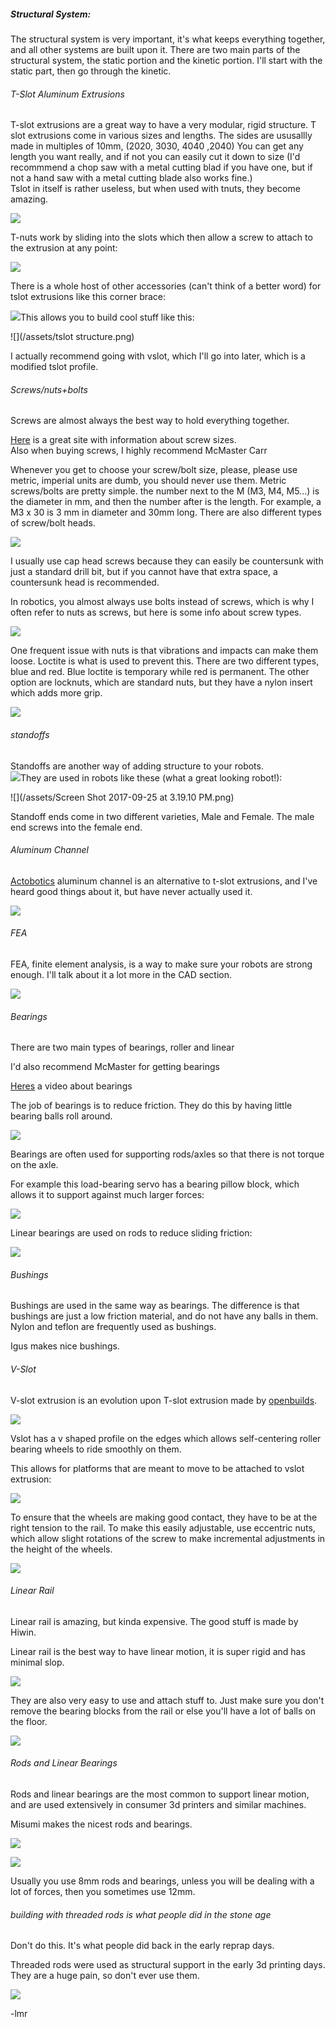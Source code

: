 ##### Structural System:

The structural system is very important, it's what keeps everything together, and all other systems are built upon it. There are two main parts of the structural system, the static portion and the kinetic portion. I'll start with the static part, then go through the kinetic.

###### T-Slot Aluminum Extrusions

T-slot extrusions are a great way to have a very modular, rigid structure. T slot extrusions come in various sizes and lengths. The sides are ususallly made in multiples of 10mm, \(2020, 3030, 4040 ,2040\) You can get any length you want really, and if not you can easily cut it down to size \(I'd recommmend a chop saw with a metal cutting  blad if you have one, but if not a hand saw with a metal cutting blade also works fine.\)  
Tslot in itself is rather useless, but when used with tnuts, they become amazing.

![](/assets/4040.png)

T-nuts work by sliding into the slots which then allow a screw to attach to the extrusion at any point:

![](/assets/tnuts.png)

There is a whole host of other accessories \(can't think of a better word\) for tslot extrusions like this corner brace:

![](/assets/tslotanglebrace.png)This allows you to build cool stuff like this:

![](/assets/tslot structure.png)

I actually recommend going with vslot, which I'll go into later, which is a modified tslot profile.

###### Screws/nuts+bolts

Screws are almost always the best way to hold everything together.

[Here](http://www.metrication.com/engineering/fastener.html) is a great site with information about screw sizes.  
Also when buying screws, I highly recommend McMaster Carr

Whenever you get to choose your screw/bolt size, please, please use metric, imperial units are dumb, you should never use them. Metric screws/bolts are pretty simple. the number next to the M \(M3, M4, M5...\) is the diameter in mm, and then the number after is the length. For example, a M3 x 30 is 3 mm in diameter and 30mm long. There are also different types of screw/bolt heads.

![](/assets/boltheadtypes.png)

I usually use cap head screws because they can easily be countersunk with just a standard drill bit, but if you cannot have that extra space, a countersunk head is recommended.

In robotics, you almost always use bolts instead of screws, which is why I often refer to nuts as screws, but here is some info about screw types.

![](/assets/screwtypes.png)

One frequent issue with nuts is that vibrations and impacts can make them loose. Loctite is what is used to prevent this. There are two different types, blue and red. Blue loctite is temporary while red is permanent. The other option are locknuts, which are standard nuts, but they have a nylon insert which adds more grip.

![](/assets/locknut.png)

###### standoffs

Standoffs are another way of adding structure to your robots.  
![](/assets/standoffs.png)They are used in robots like these \(what a great looking robot!\):

![](/assets/Screen Shot 2017-09-25 at 3.19.10 PM.png)

Standoff ends come in two different varieties, Male and Female. The male end screws into the female end.

###### Aluminum Channel

[Actobotics](https://www.servocity.com/structural-components/channel/standard-channel) aluminum channel is an alternative to t-slot extrusions, and I've heard good things about it, but have never actually used it.

![](/assets/actoboticschannel.png)

###### FEA

FEA, finite element analysis, is a way to make sure your robots are strong enough. I'll talk about it a lot more in the CAD section.

![](/assets/fea.png)

###### Bearings

There are two main types of bearings, roller and linear

I'd also recommend McMaster for getting bearings

[Heres](https://www.youtube.com/watch?v=5Dkruh8NO9E) a video about bearings

The job of bearings is to reduce friction. They do this by having little bearing balls roll around.

![](/assets/rollerbearingcutaway.png)

Bearings are often used for supporting rods/axles so that there is not torque on the axle.

For example this load-bearing servo has a bearing pillow block, which allows it to support against much larger forces:

![](/assets/pillowblock.png)

Linear bearings are used on rods to reduce sliding friction:

![](/assets/linearbearing.png)

###### Bushings

Bushings are used in the same way as bearings. The difference is that bushings are just a low friction material, and do not have any balls in them. Nylon and teflon are frequently used as bushings.

Igus makes nice bushings.

###### V-Slot

V-slot extrusion is an evolution upon T-slot extrusion made by [openbuilds](http://openbuildspartstore.com/).

![](/assets/vslot.png)

Vslot has a v shaped profile on the edges which allows self-centering roller bearing wheels to ride smoothly on them.

This allows for platforms that are meant to move to be attached to vslot extrusion:

![](/assets/vslot2.png)

To ensure that the wheels are making good contact, they have to be at the right tension to the rail. To make this easily adjustable, use eccentric nuts, which allow slight rotations of the screw to make incremental adjustments in the height of the wheels.

![](/assets/eccentricnuts.png)

###### Linear Rail

Linear rail is amazing, but kinda expensive. The good stuff is made by Hiwin.

Linear rail is the best way to have linear motion, it is super rigid and has minimal slop.

![](/assets/linearrails.png)

They are also very easy to use and attach stuff to. Just make sure you don't remove the bearing blocks from the rail or else you'll have a lot of balls on the floor.

![](/assets/linearrailbearing.png)

###### Rods and Linear Bearings

Rods and linear bearings are the most common to support linear motion, and are used extensively in consumer 3d printers and similar machines.

Misumi makes the nicest rods and bearings.

![](/assets/linearrodsystem.png)

![](/assets/linearrods.png)

Usually you use 8mm rods and bearings, unless you will be dealing with a lot of forces, then you sometimes use 12mm.

###### building with threaded rods is what people did in the stone age

Don't do this. It's what people did back in the early reprap days.

Threaded rods were used as structural support in the early 3d printing days. They are a huge pain, so don't ever use them.

![](/assets/reprapdarwin.png)

-lmr

